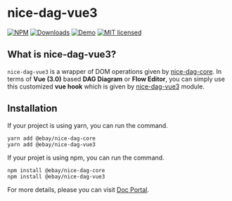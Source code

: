 # nice-dag-vue3
[![NPM](https://img.shields.io/npm/v/@ebay/nice-dag-vue3.svg)](https://www.npmjs.com/package/@ebay/nice-dag-vue3)
[![Downloads](https://img.shields.io/npm/dm/@ebay/nice-dag-vue3.svg)](https://www.npmjs.com/package/@ebay/nice-dag-vue3)
[![Demo](https://img.shields.io/badge/demo-link-orange.svg)](https://opensource.ebay.com/nice-dag/examples/vue/index.html)
[![MIT licensed](https://img.shields.io/badge/license-MIT-blue.svg)](https://github.com/eBay/nice-dag/blob/main/LICENSE.md)

## What is nice-dag-vue3?

`nice-dag-vue3` is a wrapper of DOM operations given by [nice-dag-core](https://www.npmjs.com/package/@ebay/nice-dag-core). In terms of **Vue (3.0)** based **DAG Diagram** or **Flow Editor**, you can simply use this customized **vue hook** which is given by [nice-dag-vue3](https://www.npmjs.com/package/@ebay/nice-dag-vue3) module. 

## Installation

If your project is using yarn, you can run the command.

```
yarn add @ebay/nice-dag-core
yarn add @ebay/nice-dag-vue3
```

If your projet is using npm, you can run the command.

```
npm install @ebay/nice-dag-core
npm install @ebay/nice-dag-vue3
```

For more details, please you can visit [Doc Portal](https://opensource.ebay.com/nice-dag/docs/tutorial-vue3/read-only-dag).
